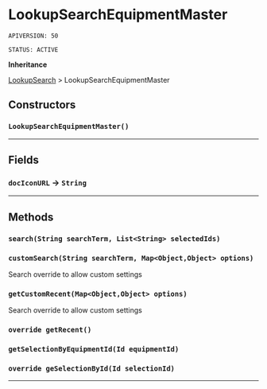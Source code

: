 # LookupSearchEquipmentMaster

`APIVERSION: 50`

`STATUS: ACTIVE`

**Inheritance**

[LookupSearch](/Miscellaneous/LookupSearch.md)
 &gt; 
LookupSearchEquipmentMaster

## Constructors
### `LookupSearchEquipmentMaster()`
---
## Fields

### `docIconURL` → `String`


---
## Methods
### `search(String searchTerm, List<String> selectedIds)`
### `customSearch(String searchTerm, Map<Object,Object> options)`

Search override to allow custom settings

### `getCustomRecent(Map<Object,Object> options)`

Search override to allow custom settings

### `override getRecent()`
### `getSelectionByEquipmentId(Id equipmentId)`
### `override geSelectionById(Id selectionId)`
---
